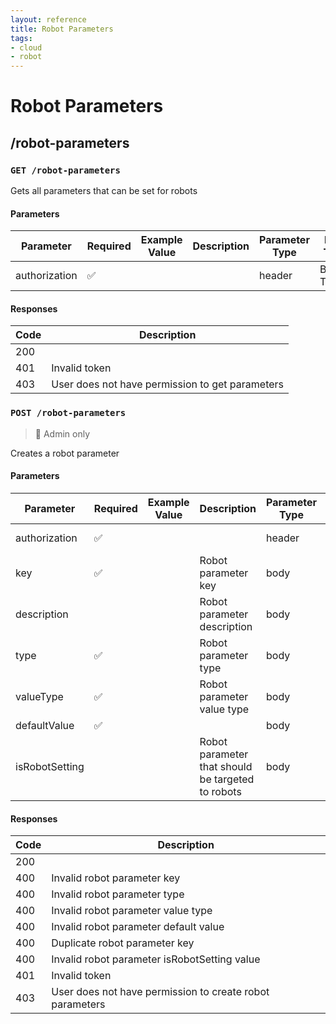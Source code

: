 ```yaml
---
layout: reference
title: Robot Parameters
tags:
- cloud
- robot
---
```


# Robot Parameters
## /robot-parameters
### `GET /robot-parameters`
Gets all parameters that can be set for robots

#### Parameters

Parameter | Required | Example Value | Description | Parameter Type | Data Type | Schema
------------ | ------------ | ------------ | ------------ | ------------ | ------------ | ------------
authorization | ✅  |  |  | header | Bearer Token |

#### Responses

Code | Description
------------ | ------------
200 |
401 | Invalid token
403 | User does not have permission to get parameters



### `POST /robot-parameters`
> 🔐 Admin only

Creates a robot parameter

#### Parameters

Parameter | Required | Example Value | Description | Parameter Type | Data Type | Schema
------------ | ------------ | ------------ | ------------ | ------------ | ------------ | ------------
authorization | ✅  |  |  | header | Bearer Token |
key | ✅ |  | Robot parameter key | body | string |
description |  |  | Robot parameter description | body | string |
type | ✅ |  | Robot parameter type | body | string | { enum: individual,group }
valueType | ✅ |  | Robot parameter value type | body | string | { enum: number,boolean,string }
defaultValue | ✅ |  |  | body | string |
isRobotSetting |  |  | Robot parameter that should be targeted to robots | body | boolean |

#### Responses

Code | Description
------------ | ------------
200 |
400 | Invalid robot parameter key
400 | Invalid robot parameter type
400 | Invalid robot parameter value type
400 | Invalid robot parameter default value
400 | Duplicate robot parameter key
400 | Invalid robot parameter isRobotSetting value
401 | Invalid token
403 | User does not have permission to create robot parameters
